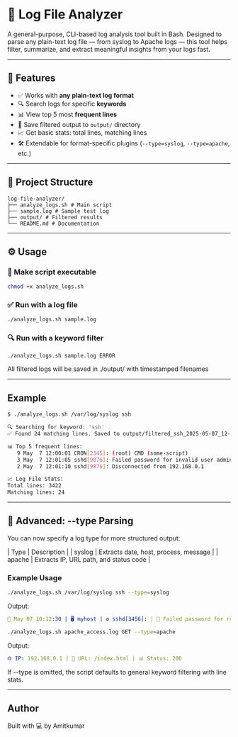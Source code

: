 # 🧾 Log File Analyzer

A general-purpose, CLI-based log analysis tool built in Bash. Designed to parse any plain-text log file — from syslog to Apache logs — this tool helps filter, summarize, and extract meaningful insights from your logs fast.

---

## 🚀 Features

- ✅ Works with **any plain-text log format**
- 🔍 Search logs for specific **keywords**
- 📊 View top 5 most **frequent lines**
- 📁 Save filtered output to `output/` directory
- 📈 Get basic stats: total lines, matching lines
- 🛠️ Extendable for format-specific plugins (`--type=syslog`, `--type=apache`, etc.)

---

## 📂 Project Structure

```
log-file-analyzer/
├── analyze_logs.sh # Main script
├── sample.log # Sample test log
├── output/ # Filtered results
└── README.md # Documentation
```

---

## ⚙️ Usage

### 🔐 Make script executable

```bash
chmod +x analyze_logs.sh
```

### ✅ Run with a log file

```bash
./analyze_logs.sh sample.log
```

### 🔍 Run with a keyword filter

```bash
./analyze_logs.sh sample.log ERROR
```

All filtered logs will be saved in ./output/ with timestamped filenames

---

## Example

```bash
$ ./analyze_logs.sh /var/log/syslog ssh

🔍 Searching for keyword: 'ssh'
✅ Found 24 matching lines. Saved to output/filtered_ssh_2025-05-07_12-30-00.log

📊 Top 5 frequent lines:
   9 May  7 12:00:01 CRON[2345]: (root) CMD (some-script)
   3 May  7 12:01:05 sshd[9876]: Failed password for invalid user admin
   2 May  7 12:01:10 sshd[9876]: Disconnected from 192.168.0.1

📈 Log File Stats:
Total lines: 3422
Matching lines: 24
```

---

## 🧩 Advanced: --type Parsing

You can now specify a log type for more structured output:

| Type	| Description |
| syslog	| Extracts date, host, process, message |
| apache	| Extracts IP, URL path, and status code |

### Example Usage

```bash
./analyze_logs.sh /var/log/syslog ssh --type=syslog
```
Output:
```yaml
📅 May 07 10:12:30 | 🖥️ myhost | ⚙️ sshd[3456]: | 💬 Failed password for root
```

```bash
./analyze_logs.sh apache_access.log GET --type=apache
```
Output:
```yaml
🌐 IP: 192.168.0.1 | 📄 URL: /index.html | 📊 Status: 200
```

If --type is omitted, the script defaults to general keyword filtering with line stats.

---

## Author
Built with 💻 by Amitkumar